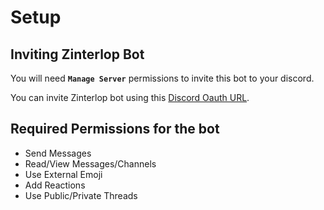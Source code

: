 # Setup

## Inviting Zinterlop Bot


You will need **`Manage Server`** permissions to invite this bot to your discord.

You can invite Zinterlop bot using this [Discord Oauth URL](https://discord.com/oauth2/authorize?client_id=917913235255099432&permissions=-30020514&scope=bot+applications.commands+identify+guilds).

## Required Permissions for the bot

* Send Messages
* Read/View Messages/Channels
* Use External Emoji
* Add Reactions
* Use Public/Private Threads
